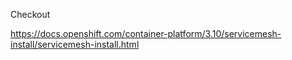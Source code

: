 Checkout

https://docs.openshift.com/container-platform/3.10/servicemesh-install/servicemesh-install.html